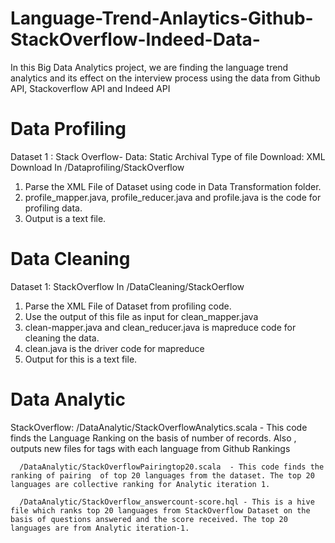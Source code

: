 # Language-Trend-Anlaytics-Github-StackOverflow-Indeed-Data-
In this Big Data Analytics project, we are finding the language trend analytics and its effect on the interview process using the data from Github API, Stackoverflow API and Indeed API

# Data Profiling
Dataset 1 :  Stack Overflow-
            Data: Static Archival
            Type of file Download: XML Download
In /Dataprofiling/StackOverflow            
1) Parse the XML File of Dataset using code in Data Transformation folder.
2) profile_mapper.java, profile_reducer.java and profile.java is the code for profiling data.
3) Output is a text file.

# Data Cleaning
Dataset 1: StackOverflow
In /DataCleaning/StackOerflow
1) Parse the XML File of Dataset from profiling code.
2) Use the output of this file as input for clean_mapper.java
3) clean-mapper.java and clean_reducer.java is mapreduce code for cleaning the data.
4) clean.java is the driver code for mapreduce
5) Output for this is a text file.

# Data Analytic
StackOverflow: 
      /DataAnalytic/StackOverflowAnalytics.scala - This code finds the Language Ranking on the basis of number of records.
                                                   Also , outputs new files for tags with each language from Github Rankings
                                                   
      /DataAnalytic/StackOverflowPairingtop20.scala  - This code finds the ranking of pairing  of top 20 languages from the dataset. The top 20 languages are collective ranking for Analytic iteration 1.
      
      /DataAnalytic/StackOverflow_answercount-score.hql - This is a hive file which ranks top 20 languages from StackOverflow Dataset on the basis of questions answered and the score received. The top 20 languages are from Analytic iteration-1.
